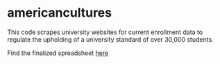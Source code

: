 # americancultures

This code scrapes university websites for current enrollment data to regulate the upholding of a university standard of over 30,000 students.

Find the finalized spreadsheet [here](https://docs.google.com/spreadsheets/d/1hop5bnRhSSfG0EK7A8X1D5y1tmvegWcTp_m5w8esDz8/edit?usp=sharing)